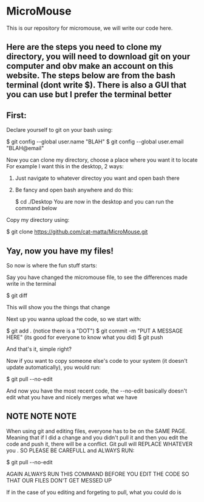 # MicroMouse
This is our repository for micromouse, we will write our code here.

Here are the steps you need to clone my directory, you will need to download git on your computer and obv make an account on this website. The steps below are from the bash terminal (dont write $). There is also a GUI that you can use but I prefer the terminal better
----------------------------------------------------------------------------------------------------------------------------------------

First: 
------
Declare yourself to git on your bash using:

$ git config --global user.name "BLAH"
$ git config --global user.email "BLAH@email"

Now you can clone my directory, choose a place where you want it to locate
For example I want this in the desktop, 2 ways:
1. Just navigate to whatever directoy you want and open bash there
2. Be fancy and open bash anywhere and do this:

      $ cd ./Desktop
     You are now in the desktop and you can run the command below

Copy my directory using:

$ git clone https://github.com/cat-matta/MicroMouse.git

Yay, now you have my files!
----------------------------------------------------------------------------------------------------------------------------------------

So now is where the fun stuff starts:

Say you have changed the micromouse file, to see the differences made write in the terminal

$ git diff

This will show you the things that change

Next up you wanna upload the code, so we start with:

$ git add .   (notice there is a "DOT")
$ git commit -m "PUT A MESSAGE HERE"    (its good for everyone to know what you did)
$ git push

And that's it, simple right?

Now if you want to copy someone else's code to your system (it doesn't update automatically), you would run:

$ git pull --no-edit

And now you have the most recent code, the --no-edit basically doesn't edit what you have and nicely merges what we have


NOTE NOTE NOTE
---------------
When using git and editing files, everyone has to be on the SAME PAGE. Meaning that if I did a change and you didn't pull it and then you edit the code and push it, there will be a conflict. Git pull will REPLACE WHATEVER you . SO PLEASE BE CAREFULL and ALWAYS RUN:

$ git pull --no-edit


AGAIN ALWAYS RUN THIS COMMAND BEFORE YOU EDIT THE CODE SO THAT OUR FILES DON'T GET MESSED UP

If in the case of you editing and forgeting to pull, what you could do is

